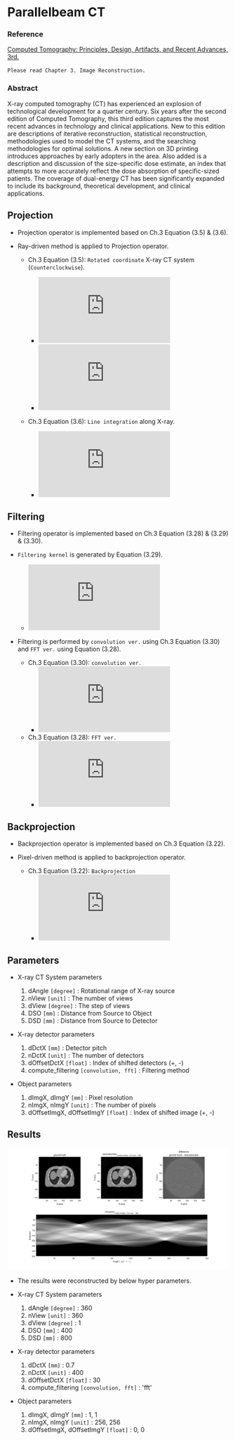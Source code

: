 # Parallelbeam CT

### Reference 
[Computed Tomography: Principles, Design, Artifacts, and Recent Advances, 3rd.](http://bitly.kr/SOw7Yb1s)

    Please read Chapter 3. Image Reconstruction.

### Abstract
X-ray computed tomography (CT) has experienced an explosion of technological development for a quarter century. Six years after the second edition of Computed Tomography, this third edition captures the most recent advances in technology and clinical applications. New to this edition are descriptions of iterative reconstruction, statistical reconstruction, methodologies used to model the CT systems, and the searching methodologies for optimal solutions. A new section on 3D printing introduces approaches by early adopters in the area. Also added is a description and discussion of the size-specific dose estimate, an index that attempts to more accurately reflect the dose absorption of specific-sized patients. The coverage of dual-energy CT has been significantly expanded to include its background, theoretical development, and clinical applications.
      
## Projection
* Projection operator is implemented based on Ch.3 Equation (3.5) & (3.6).
* Ray-driven method is applied to Projection operator.

    * Ch.3 Equation (3.5): `Rotated coordinate` X-ray CT system (`Counterclockwise`).
        * ![eq-t-axis](http://latex.codecogs.com/gif.latex?%5Cdpi%7B150%7D%20%5Cbg_white%20%5Cfn_cm%20%5Clarge%20t%20%3D%20x%20%5Ccos%28%5Ctheta%29%20&plus;%20y%20%5Csin%28%5Ctheta%29)
        * ![eq-s-axis](http://latex.codecogs.com/gif.latex?%5Cdpi%7B150%7D%20%5Cbg_white%20%5Cfn_cm%20%5Clarge%20s%20%3D%20-x%20%5Csin%28%5Ctheta%29%20&plus;%20y%20%5Ccos%28%5Ctheta%29)

    * Ch.3 Equation (3.6): `Line integration` along X-ray.
        * ![eq-line-integration](http://latex.codecogs.com/gif.latex?%5Cdpi%7B150%7D%20%5Cbg_white%20%5Cfn_cm%20%5Clarge%20p%28t%2C%5Ctheta%29%20%3D%20%5Cint_%7B-%5Cinfty%7D%5E%7B&plus;%5Cinfty%7Df%27%28t%2Cs%29%20ds)

## Filtering
* Filtering operator is implemented based on Ch.3 Equation (3.28) & (3.29) & (3.30).

* `Filtering kernel` is generated by Equation (3.29).
    * ![eq-filtering-kernel](http://latex.codecogs.com/gif.latex?%5Cdpi%7B150%7D%20%5Cbg_white%20%5Cfn_cm%20%5Clarge%20h%28n%5Cdelta%29%20%3D%20%5Cleft%5C%7B%5Cbegin%7Bmatrix%7D%20%5Cfrac%7B1%7D%7B4%5Cdelta%5E2%7D%2C%20%26%20n%3D0%2C%7E%7E%7E%5C%5C%200%2C%20%26%20n%3Deven%2C%5C%5C%20-%20%5Cfrac%7B1%7D%7B%28n%5Cpi%5Cdelta%29%5E2%7D%20%2C%20%26%20n%3Dodd.%7E%20%5Cend%7Bmatrix%7D%5Cright.)
        
* Filtering is performed by `convolution ver.` using Ch.3 Equation (3.30) and `FFT ver.` using Equation (3.28).
    * Ch.3 Equation (3.30): `convolution ver.` 
        * ![eq-convolution](http://latex.codecogs.com/gif.latex?%5Cdpi%7B150%7D%20%5Cbg_white%20%5Cfn_cm%20%5Clarge%20f%28x%2Cy%29%3D%5Cint_%7B0%7D%5E%7B%5Cpi%7Dd%5Ctheta%5Cint_%7B-t_%7Bm%7D%7D%5E%7B&plus;t_%7Bm%7D%7D%7Bp%28t%27%2C%20%5Ctheta%29h%28t-t%27%29dt%27%7D)
    * Ch.3 Equation (3.28): `FFT ver.`
        * ![eq-FFT](http://latex.codecogs.com/gif.latex?%5Cdpi%7B150%7D%20%5Cbg_white%20%5Cfn_cm%20%5Clarge%20g%28n%5Cdelta%2C%5Ctheta%29%3D%5Cdelta%5Csum_%7Bk%3D0%7D%5E%7BN-1%7D%7Bh%28n%5Cdelta-k%5Cdelta%29p%28k%5Cdelta%2C%20%5Ctheta%29%2C%7D%7E%7En%3D0%2C1%2C%5Ccdots%2CN-1)

## Backprojection
* Backprojection operator is implemented based on Ch.3 Equation (3.22).
* Pixel-driven method is applied to backprojection operator.

    * Ch.3 Equation (3.22): `Backprojection`
        * ![eq-backprojection](http://latex.codecogs.com/gif.latex?%5Cdpi%7B150%7D%20%5Cbg_white%20%5Cfn_cm%20%5Clarge%20f%28x%2C%20y%29%20%3D%5Cint_%7B0%7D%5E%7B%5Cpi%7Dg%28x%20%5Ccos%28%5Ctheta%29%20&plus;%20y%5Csin%28%5Ctheta%29%29d%5Ctheta)
        
## Parameters
* X-ray CT System parameters
    1. dAngle `[degree]` : Rotational range of X-ray source 
    2. nView `[unit]` : The number of views 
    3. dView `[degree]` : The step of views
    4. DSO `[mm]` : Distance from Source to Object
    5. DSD `[mm]` : Distance from Source to Detector 

* X-ray detector parameters
    1. dDctX `[mm]` : Detector pitch
    2. nDctX `[unit]` : The number of detectors
    3. dOffsetDctX `[float]` : Index of shifted detectors (+, -)
    4. compute_filtering `[convolution, fft]` : Filtering method
    
* Object parameters 
    1. dImgX, dImgY `[mm]` : Pixel resolution
    2. nImgX, nImgY `[unit]` : The number of pixels
    3. dOffsetImgX, dOffsetImgY `[float]` : Index of shifted image (+, -)


## Results
![alt text](./img/reconstruction_image.png "Reconstructed image using parallel beam CT")
* The results were reconstructed by below hyper parameters.

* X-ray CT System parameters
    1. dAngle `[degree]` : 360 
    2. nView `[unit]` : 360 
    3. dView `[degree]` : 1
    4. DSO `[mm]` : 400
    5. DSD `[mm]` : 800 

* X-ray detector parameters
    1. dDctX `[mm]` : 0.7
    2. nDctX `[unit]` : 400
    3. dOffsetDctX `[float]` : 30
    4. compute_filtering `[convolution, fft]` : 'fft'
    
* Object parameters 
    1. dImgX, dImgY `[mm]` : 1, 1
    2. nImgX, nImgY `[unit]` : 256, 256
    3. dOffsetImgX, dOffsetImgY `[float]` : 0, 0

